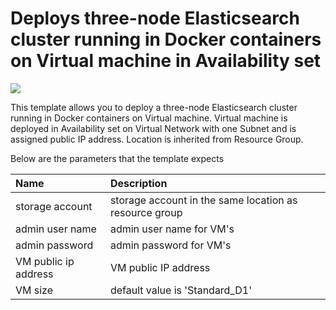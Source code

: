 # Deploys three-node Elasticsearch cluster running in Docker containers on Virtual machine in Availability set

<a href="https://portal.azure.com/#create/Microsoft.Template/uri/https%3a%2f%2fraw.githubusercontent.com%2ftlavrent%2ftemplate%2fmaster%2fazuredeploy.json" target="_blank">
    <img src="http://azuredeploy.net/deploybutton.png"/>
</a>


This template allows you to deploy a three-node Elasticsearch cluster running in Docker containers on Virtual machine. Virtual machine is deployed in Availability set on Virtual Network with one Subnet and is assigned public IP address. Location is inherited from Resource Group.

Below are the parameters that the template expects

| Name   | Description    |
|:--- |:---|
| storage account | storage account in the same location as resource group |
| admin user name | admin user name for VM's |
| admin password| admin password for VM's |
| VM public ip address| VM public IP address |
| VM size| default value is 'Standard_D1' |